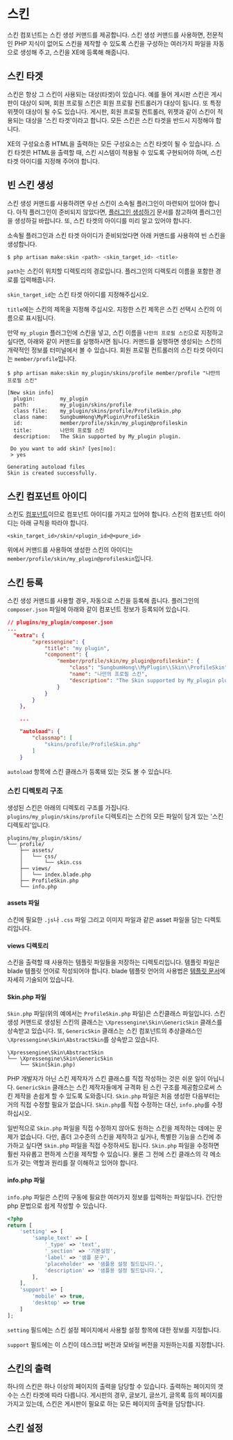 # 스킨

스킨 컴포넌트는 스킨 생성 커맨드를 제공합니다. 스킨 생성 커맨드를 사용하면, 전문적인 PHP 지식이 없어도 스킨을 제작할 수 있도록 스킨을 구성하는 여러가지 파일을 자동으로 생성해 주고, 스킨을 XE에 등록해 해줍니다.

## 스킨 타겟

스킨은 항상 그 스킨이 사용되는 대상(타겟)이 있습니다. 예를 들어 게시판 스킨은 게시판이 대상이 되며, 회원 프로필 스킨은 회원 프로필 컨트롤러가 대상이 됩니다. 또 특정 위젯이 대상이 될 수도 있습니다. 게시판, 회원 프로필 컨트롤러, 위젯과 같이 스킨이 적용되는 대상을 '스킨 타겟'이라고 합니다. 모든 스킨은 스킨 타겟을 반드시 지정해야 합니다.

XE의 구성요소중 HTML을 출력하는 모든 구성요소는 스킨 타겟이 될 수 있습니다. 스킨 타겟은 HTML을 출력할 때, 스킨 시스템이 적용될 수 있도록 구현되어야 하며, 스킨 타겟 아이디를 지정해 주어야 합니다.

## 빈 스킨 생성

스킨 생성 커맨드를 사용하려면 우선 스킨이 소속될 플러그인이 마련되어 있어야 합니다. 아직 플러그인이 준비되지 않았다면, [플러그인 생성하기](plugin-generation.md) 문서를 참고하여 플러그인을 생성하길 바랍니다. 또, 스킨 타겟의 아이디를 미리 알고 있어야 합니다.

소속될 플러그인과 스킨 타겟 아이디가 준비되었다면 아래 커맨드를 사용하여 빈 스킨을 생성합니다.

```php
$ php artisan make:skin <path> <skin_target_id> <title>
```

`path`는 스킨이 위치할 디렉토리의 경로입니다. 플러그인의 디렉토리 이름을 포함한 경로를 입력해줍니다.

`skin_target_id`는 스킨 타겟 아이디를 지정해주십시오.

`title`에는 스킨의 제목을 지정해 주십시오. 지정한 스킨 제목은 스킨 선택시 스킨의 이름으로 표시됩니다.

만약 `my_plugin` 플러그인에 스킨을 넣고, 스킨 이름을 `나만의 프로필 스킨`으로 지정하고 싶다면, 아래와 같이 커맨드를 실행하시면 됩니다. 커맨드를 실행하면 생성되는 스킨의 개략적인 정보를 터미널에서 볼 수 있습니다. 회원 프로필 컨트롤러의 스킨 타겟 아이디는 `member/profile`입니다.

```
$ php artisan make:skin my_plugin/skins/profile member/profile "나만의 프로필 스킨"

[New skin info]
  plugin:        my_plugin
  path:          my_plugin/skins/profile
  class file:    my_plugin/skins/profile/ProfileSkin.php
  class name:    SungbumHong\MyPlugin\ProfileSkin
  id:            member/profile/skin/my_plugin@profileskin
  title:         나만의 프로필 스킨
  description:   The Skin supported by My_plugin plugin.

 Do you want to add skin? [yes|no]:
 > yes

Generating autoload files
Skin is created successfully.
```

## 스킨 컴포넌트 아이디

스킨도 [컴포넌트](components.md)이므로 컴포넌트 아이디를 가지고 있어야 합니다. 스킨의 컴포넌트 아이디는 아래 규칙을 따라야 합니다.

```
<skin_target_id>/skin/<plugin_id>@<pure_id>
```

위에서 커맨드를 사용하여 생성한 스킨의 아이디는 `member/profile/skin/my_plugin@profileskin`입니다.

## 스킨 등록

스킨 생성 커맨드를 사용할 경우, 자동으로 스킨을 등록해 줍니다. 플러그인의 `composer.json` 파일에 아래와 같이 컴포넌트 정보가 등록되어 있습니다.

```json
// plugins/my_plugin/composer.json
...
  "extra": {
        "xpressengine": {
            "title": "my plugin",
            "component": {
                "member/profile/skin/my_plugin@profileskin": {
                    "class": "SungbumHong\\MyPlugin\\Skin\\ProfileSkin",
                    "name": "나만의 프로필 스킨",
                    "description": "The Skin supported by My_plugin plugin."
                }
            }
        }
    },

    ...

    "autoload": {
        "classmap": [
            "skins/profile/ProfileSkin.php"
        ]
    }

```

`autoload` 항목에 스킨 클래스가 등록돼 있는 것도 볼 수 있습니다.


### 스킨 디렉토리 구조

생성된 스킨은 아래의 디렉토리 구조를 가집니다. `plugins/my_plugin/skins/profile` 디렉토리는 스킨의 모든 파일이 담겨 있는 '스킨 디렉토리'입니다. 

```
plugins/my_plugin/skins/
└── profile/
    ├── assets/
    │   └── css/
    │       └── skin.css
    ├── views/
    │   └── index.blade.php
    ├── ProfileSkin.php
    └── info.php
```


#### assets 파일

스킨에 필요한 `.js`나 `.css` 파일 그리고 이미지 파일과 같은 asset 파일을 담는 디렉토리입니다.

#### views 디렉토리

스킨을 출력할 때 사용하는 템플릿 파일들을 저장하는 디렉토리입니다. 템플릿 파일은 blade 템플릿 언어로 작성되어야 합니다. blade 템플릿 언어의 사용법은 [템플릿 문서](blade.md)에 자세히 기술되어 있습니다.


#### Skin.php 파일

`Skin.php` 파일(위의 예에서는 `ProfileSkin.php` 파일)은 스킨클래스 파일입니다. 스킨 생성 커맨드로 생성된 스킨의 클래스는 `\Xpressengine\Skin\GenericSkin` 클래스를 상속받고 있습니다. 또, `GenericSkin` 클래스는 스킨 컴포넌트의 추상클래스인 `\Xpressengine\Skin\AbstractSkin`를 상속받고 있습니다.

```
\Xpressengine\Skin\AbstractSkin
└── \Xpressengine\Skin\GenericSkin
    └── Skin(Skin.php)
```

PHP 개발자가 아닌 스킨 제작자가 스킨 클래스를 직접 작성하는 것은 쉬운 일이 아닙니다.  `GenericSkin` 클래스는 스킨 제작자들에게 규격화 된 스킨 구조를 제공함으로써 스킨 제작을 손쉽게 할 수 있도록 도와줍니다. `Skin.php` 파일은 처음 생성한 다음부터는 거의 직접 수정할 필요가 없습니다. `Skin.php`를 직접 수정하는 대신, `info.php`를 수정하십시오.

일반적으로 `Skin.php` 파일을 직접 수정하지 않아도 원하는 스킨을 제작하는 데에는 문제가 없습니다. 다만, 좀더 고수준의 스킨을 제작하고 싶거나, 특별한 기능을 스킨에 추가하고 싶다면 `Skin.php` 파일을 직접 수정하셔도 됩니다. `Skin.php` 파일을 수정하면 훨씬 자유롭고 편하게 스킨을 제작할 수 있습니다. 물론 그 전에 스킨 클래스의 각 메소드가 갖는 역할과 원리를 잘 이해하고 있어야 합니다.

#### info.php 파일

`info.php` 파일은 스킨의 구동에 필요한 여러가지 정보를 입력하는 파일입니다. 간단한 php 문법으로 쉽게 작성할 수 있습니다.

```php
<?php
return [
    'setting' => [
        'sample_text' => [
            '_type' => 'text',
            '_section' => '기본설정',
            'label' => '샘플 문구',
            'placeholder' => '샘플용 설정 필드입니다.',
            'description' => '샘플용 설정 필드입니다.',
        ],
    ],
    'support' => [
        'mobile' => true,
        'desktop' => true
    ]
];
```

`setting` 필드에는 스킨 설정 페이지에서 사용할 설정 항목에 대한 정보를 지정합니다.

`support` 필드에는 이 스킨이 데스크탑 버전과 모바일 버전을 지원하는지를 지정합니다.



## 스킨의 출력

하나의 스킨은 하나 이상의 페이지의 출력을 담당할 수 있습니다. 출력하는 페이지의 갯수는 스킨 타겟에 따라 다릅니다. 게시판의 경우, 글보기, 글쓰기, 글목록 등의 페이지를 가지고 있는데, 스킨은 게시판이 필요로 하는 모든 페이지의 출력을 담당합니다.


## 스킨 설정

